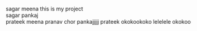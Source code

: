 sagar meena this is my project\
sagar pankaj\
prateek meena
pranav
chor 
pankajjjjj
prateek
okokookoko
lelelele
okokoo